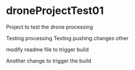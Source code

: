 # droneProjectTest01
Project to test the drone processing

Testing processing
Testing pushing changes other

modify readme file to trigger build

Another change to trigger the build
